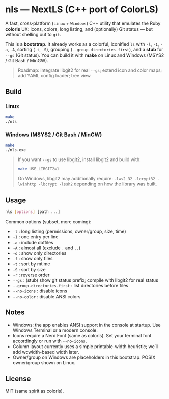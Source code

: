 # nls — NextLS (C++ port of ColorLS)

A fast, cross‑platform (`Linux` + `Windows`) C++ utility that emulates the Ruby **colorls** UX:
icons, colors, long listing, and (optionally) Git status — but without shelling out to `git`.

This is a **bootstrap**. It already works as a colorful, iconified `ls` with `-l`, `-1`, `-a`, `-A`,
sorting (`-t`, `-S`), grouping (`--group-directories-first`), and a **stub** for `--gs` (Git status).
You can build it with **make** on Linux and Windows (MSYS2 / Git Bash / MinGW).

> Roadmap: integrate libgit2 for real `--gs`; extend icon and color maps; add YAML config loader; tree view.

## Build

### Linux
```bash
make
./nls
```

### Windows (MSYS2 / Git Bash / MinGW)
```bash
make
./nls.exe
```

> If you want `--gs` to use libgit2, install libgit2 and build with:
> ```bash
> make USE_LIBGIT2=1
> ```
> On Windows, libgit2 may additionally require: `-lws2_32 -lcrypt32 -lwinhttp -lbcrypt -lssh2` depending on how the library was built.

## Usage

```bash
nls [options] [path ...]
```

Common options (subset, more coming):
- `-l` : long listing (permissions, owner/group, size, time)
- `-1` : one entry per line
- `-a` : include dotfiles
- `-A` : almost all (exclude `.` and `..`)
- `-d` : show only directories
- `-f` : show only files
- `-t` : sort by mtime
- `-S` : sort by size
- `-r` : reverse order
- `--gs` : (stub) show git status prefix; compile with libgit2 for real status
- `--group-directories-first` : list directories before files
- `--no-icons` : disable icons
- `--no-color` : disable ANSI colors

## Notes

- Windows: the app enables ANSI support in the console at startup. Use Windows Terminal or a modern console.
- Icons require a Nerd Font (same as colorls). Set your terminal font accordingly or run with `--no-icons`.
- Column layout currently uses a simple printable-width heuristic; we’ll add wcwidth-based width later.
- Owner/group on Windows are placeholders in this bootstrap. POSIX owner/group shown on Linux.

## License

MIT (same spirit as colorls).
